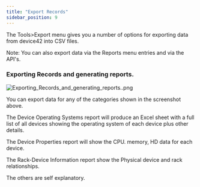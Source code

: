 ```yaml
---
title: "Export Records"
sidebar_position: 9
---
```


The Tools>Export menu gives you a number of options for exporting data from device42 into CSV files.

Note: You can also export data via the Reports menu entries and via the API's.

### Exporting Records and generating reports.

![Exporting_Records_and_generating_reports..png](/assets/images/Exporting_Records_and_generating_reports..png)

You can export data for any of the categories shown in the screenshot above.

The Device Operating Systems report will produce an Excel sheet with a full list of all devices showing the operating system of each device plus other details.

The Device Properties report will show the CPU. memory, HD data for each device.

The Rack-Device Information report show the Physical device and rack relationships.

The others are self explanatory.
